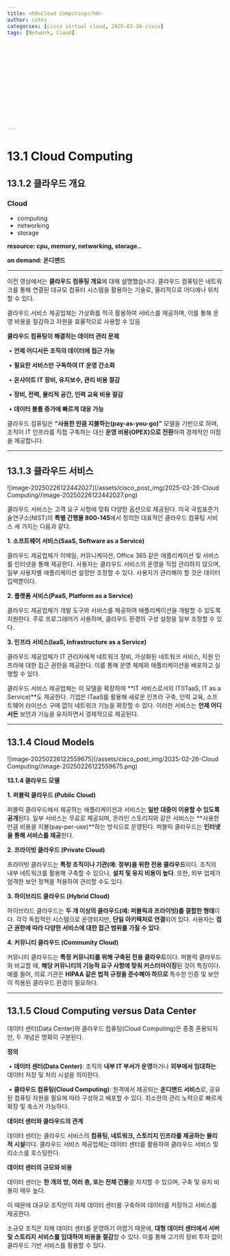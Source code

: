 ```yaml
---
title: <h0>Cloud Computing</h0>
author: cotes   
categories: [cisco virtual cloud, 2025-02-26-cisco]
tags: [Network, Cloud]















---
```


# 13.1 Cloud Computing



## **13.1.2 클라우드 개요**



### Cloud

- computing
- networking
- storage

**resource: cpu, memory, networking, storage..**

**on demand: 온디맨드**

------

이전 영상에서는 **클라우드 컴퓨팅 개요**에 대해 설명했습니다. 클라우드 컴퓨팅은 네트워크를 통해 연결된 대규모 컴퓨터 시스템을 활용하는 기술로, 물리적으로 어디에나 위치할 수 있다.

클라우드 서비스 제공업체는 가상화를 적극 활용하여 서비스를 제공하며, 이를 통해 운영 비용을 절감하고 자원을 효율적으로 사용할 수 있음

**클라우드 컴퓨팅이 해결하는 데이터 관리 문제**

​	•	**언제 어디서든 조직의 데이터에 접근 가능**

​	•	**필요한 서비스만 구독하여 IT 운영 간소화**

​	•	**온사이트 IT 장비, 유지보수, 관리 비용 절감**

​	•	**장비, 전력, 물리적 공간, 인력 교육 비용 절감**

​	•	**데이터 볼륨 증가에 빠르게 대응 가능**



클라우드 컴퓨팅은 **“사용한 만큼 지불하는(pay-as-you-go)”** 모델을 기반으로 하며, 조직이 IT 인프라를 직접 구축하는 대신 **운영 비용(OPEX)으로 전환**하여 경제적인 이점을 제공합니다.



------



## **13.1.3 클라우드 서비스**

![image-20250226122442027](/assets/cisco_post_img/2025-02-26-Cloud Computing//image-20250226122442027.png)

클라우드 서비스는 고객 요구 사항에 맞춰 다양한 옵션으로 제공된다. 미국 국립표준기술연구소(NIST)의 **특별 간행물 800-145**에서 정의한 대표적인 클라우드 컴퓨팅 서비스 세 가지는 다음과 같다.

**1. 소프트웨어 서비스(SaaS, Software as a Service)**

클라우드 제공업체가 이메일, 커뮤니케이션, Office 365 같은 애플리케이션 및 서비스를 인터넷을 통해 제공한다. 사용자는 클라우드 서비스의 운영을 직접 관리하지 않으며, 일부 사용자별 애플리케이션 설정만 조정할 수 있다. 사용자가 관리해야 할 것은 데이터 입력뿐이다.

**2. 플랫폼 서비스(PaaS, Platform as a Service)**

클라우드 제공업체가 개발 도구와 서비스를 제공하여 애플리케이션을 개발할 수 있도록 지원한다. 주로 프로그래머가 사용하며, 클라우드 환경의 구성 설정을 일부 조정할 수 있다.

**3. 인프라 서비스(IaaS, Infrastructure as a Service)**

클라우드 제공업체가 IT 관리자에게 네트워크 장비, 가상화된 네트워크 서비스, 지원 인프라에 대한 접근 권한을 제공한다. 이를 통해 운영 체제와 애플리케이션을 배포하고 실행할 수 있다.

클라우드 서비스 제공업체는 이 모델을 확장하여 **IT 서비스로서의 IT(ITaaS, IT as a Service)**도 제공한다. 기업은 ITaaS를 활용해 새로운 인프라 구축, 인력 교육, 소프트웨어 라이선스 구매 없이 네트워크 기능을 확장할 수 있다. 이러한 서비스는 **언제 어디서든** 보안과 기능을 유지하면서 경제적으로 제공된다.

------

## 13.1.4 Cloud Models

![image-20250226122559675](/assets/cisco_post_img/2025-02-26-Cloud Computing//image-20250226122559675.png)

**13.1.4 클라우드 모델**



**1. 퍼블릭 클라우드 (Public Cloud)**

퍼블릭 클라우드에서 제공하는 애플리케이션과 서비스는 **일반 대중이 이용할 수 있도록 공개**된다. 일부 서비스는 무료로 제공되며, 온라인 스토리지와 같은 서비스는 **사용한 만큼 비용을 지불(pay-per-use)**하는 방식으로 운영된다. 퍼블릭 클라우드는 **인터넷을 통해 서비스를 제공**한다.

**2. 프라이빗 클라우드 (Private Cloud)**

프라이빗 클라우드는 **특정 조직이나 기관(예: 정부)을 위한 전용 클라우드**이다. 조직의 내부 네트워크를 활용해 구축할 수 있으나, **설치 및 유지 비용이 높다**. 또한, 외부 업체가 엄격한 보안 정책을 적용하여 관리할 수도 있다.

**3. 하이브리드 클라우드 (Hybrid Cloud)**

하이브리드 클라우드는 **두 개 이상의 클라우드(예: 퍼블릭과 프라이빗)를 결합한 형태**이다. 각각 독립적인 시스템으로 운영되지만, **단일 아키텍처로 연결**되어 있다. 사용자는 **접근 권한에 따라 다양한 서비스에 대한 접근 범위를 가질 수 있다**.

**4. 커뮤니티 클라우드 (Community Cloud)**

커뮤니티 클라우드는 **특정 커뮤니티를 위해 구축된 전용 클라우드**이다. 퍼블릭 클라우드와 비교할 때, **해당 커뮤니티의 기능적 요구 사항에 맞춰 커스터마이징**된 것이 특징이다. 예를 들어, 의료 기관은 **HIPAA 같은 법적 규정을 준수해야 하므로** 특수한 인증 및 보안이 적용된 클라우드 환경이 필요하다.

------

## 13.1.5 Cloud Computing versus Data Center

데이터 센터(Data Center)와 클라우드 컴퓨팅(Cloud Computing)은 종종 혼용되지만, 두 개념은 명확히 구분된다.

**정의**

​	•	**데이터 센터(Data Center)**: 조직의 **내부 IT 부서가 운영**하거나 **외부에서 임대하는** 데이터 저장 및 처리 시설을 의미한다.

​	•	**클라우드 컴퓨팅(Cloud Computing)**: 원격에서 제공되는 **온디맨드 서비스**로, 공유된 컴퓨팅 자원을 필요에 따라 구성하고 배포할 수 있다. 최소한의 관리 노력으로 빠르게 확장 및 축소가 가능하다.

**데이터 센터와 클라우드의 관계**

데이터 센터는 클라우드 서비스의 **컴퓨팅, 네트워크, 스토리지 인프라를 제공하는 물리적 시설**이다. 클라우드 서비스 제공업체는 데이터 센터를 활용하여 클라우드 서비스 및 리소스를 호스팅한다.

**데이터 센터의 규모와 비용**

데이터 센터는 **한 개의 방, 여러 층, 또는 전체 건물**을 차지할 수 있으며, 구축 및 유지 비용이 매우 높다.

이 때문에 대규모 조직만이 자체 데이터 센터를 구축하여 데이터를 저장하고 서비스를 제공한다.



소규모 조직은 자체 데이터 센터를 운영하기 어렵기 때문에, **대형 데이터 센터에서 서버 및 스토리지 서비스를 임대하여 비용을 절감**할 수 있다. 이를 통해 고가의 장비 투자 없이 클라우드 기반 서비스를 활용할 수 있다.